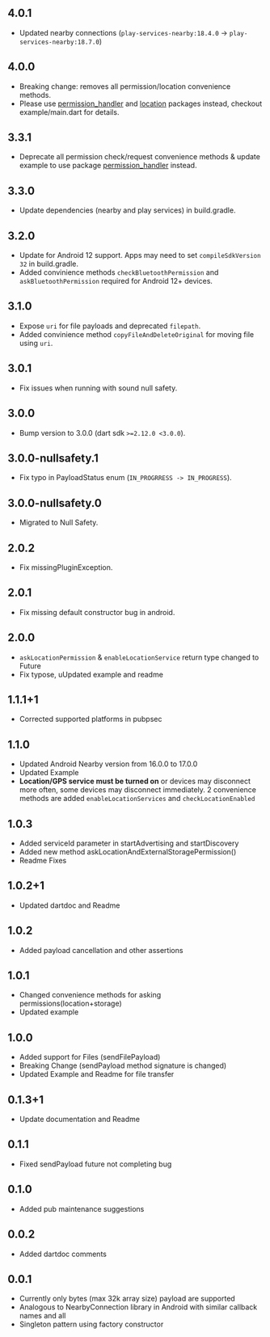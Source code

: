 ## 4.0.1
- Updated nearby connections (`play-services-nearby:18.4.0` -> `play-services-nearby:18.7.0`)

## 4.0.0
- Breaking change: removes all permission/location convenience methods.
- Please use [permission_handler](https://pub.dev/packages/permission_handler) and
[location](https://pub.dev/packages/location) packages instead, checkout example/main.dart
for details.

## 3.3.1
- Deprecate all permission check/request convenience methods & update example to use
package [permission_handler](https://pub.dev/packages/permission_handler) instead.

## 3.3.0
- Update dependencies (nearby and play services) in build.gradle.

## 3.2.0
- Update for Android 12 support. Apps may need to set `compileSdkVersion 32` in build.gradle.
- Added convinience methods `checkBluetoothPermission` and `askBluetoothPermission`
required for Android 12+ devices.

## 3.1.0
- Expose `uri` for file payloads and deprecated `filepath`.
- Added convinience method `copyFileAndDeleteOriginal` for moving file using
`uri`.

## 3.0.1
- Fix issues when running with sound null safety.

## 3.0.0
* Bump version to 3.0.0 (dart sdk `>=2.12.0 <3.0.0`).

## 3.0.0-nullsafety.1
* Fix typo in PayloadStatus enum (`IN_PROGRRESS -> IN_PROGRESS`).

## 3.0.0-nullsafety.0
* Migrated to Null Safety.

## 2.0.2
* Fix missingPluginException.

## 2.0.1
* Fix missing default constructor bug in android.

## 2.0.0
* `askLocationPermission` & `enableLocationService` return type changed to Future<bool>
* Fix typose, uUpdated example and readme

## 1.1.1+1
* Corrected supported platforms in pubpsec

## 1.1.0
* Updated Android Nearby version from 16.0.0 to 17.0.0
* Updated Example
* **Location/GPS service must be turned on** or devices may disconnect
more often, some devices may disconnect immediately. 2 convenience methods are added
`enableLocationServices` and `checkLocationEnabled`

## 1.0.3

* Added serviceId parameter in startAdvertising and startDiscovery
* Added new method askLocationAndExternalStoragePermission()
* Readme Fixes

## 1.0.2+1

* Updated dartdoc and Readme

## 1.0.2

* Added payload cancellation and other assertions 

## 1.0.1

* Changed convenience methods for asking permissions(location+storage)
* Updated example  

## 1.0.0

* Added support for Files (sendFilePayload)
* Breaking Change (sendPayload method signature is changed)
* Updated Example and Readme for file transfer

## 0.1.3+1

* Update documentation and Readme 

## 0.1.1

* Fixed sendPayload future not completing bug

## 0.1.0

* Added pub maintenance suggestions 

## 0.0.2

* Added dartdoc comments

## 0.0.1

* Currently only bytes (max 32k array size) payload are supported
* Analogous to NearbyConnection library in Android with similar callback names and all
* Singleton pattern using factory constructor

